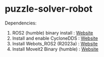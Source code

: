 # puzzle-solver-robot


Dependencies:
1. ROS2 (humble) binary install : [Website](https://docs.ros.org/en/humble/Installation/Ubuntu-Install-Debians.html#ubuntu-debian)
2. Install and enable CycloneDDS : [Website](https://docs.ros.org/en/humble/Installation/DDS-Implementations/Working-with-Eclipse-CycloneDDS.html#eclipse-cyclone-dds)
3. Install Webots_ROS2 (R2023a) : [Website](https://docs.ros.org/en/humble/Tutorials/Advanced/Simulators/Webots/Installation-Ubuntu.html#installation-ubuntu)
4. Install Moveit2 Binary (humble) : [Website](https://moveit.ros.org/install-moveit2/binary/)